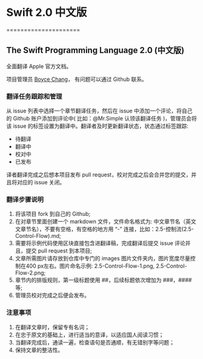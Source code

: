 # Swift 2.0 中文版
=====================


## The Swift Programming Language 2.0 (中文版)

全面翻译 Apple 官方文档。

项目管理员 [Boyce Chang](https://github.com/boycechang/)， 有问题可以通过 Github 联系。



### 翻译任务跟踪和管理

从 issue 列表中选择一个章节翻译任务，然后在 issue 中添加一个评论，将自己的 Github 账户添加到评论中( 比如：@Mr.Simple 认领该翻译任务 )，管理员会将该 issue 的标签设置为翻译中。翻译者及时更新翻译状态，状态通过标签跟踪:

* 待翻译
* 翻译中
* 校对中
* 已发布

译者翻译完成之后想本项目发布 pull request，校对完成之后会合并您的提交，并且将对应的 issue 关闭。



### 翻译步骤说明

1. 将该项目 fork 到自己的 Github;
2. 在对章节里面创建一个 markdown 文件，文件命名格式为: 中文章节名（英文文章节名），不要有空格，有空格的地方用 “-” 连接，比如：2.5-控制流(2.5-Control-Flow).md;
3. 需要将示例代码使用区块直接包含进翻译稿，完成翻译后提交 issue 评论并且，提交 pull request 到本项目;
4. 文章所需图片请存放到仓库中专门的 images 图片文件夹内，图片宽度尽量控制在400 px左右。图片命名示例: 2.5-Control-Flow-1.png, 2.5-Control-Flow-2.png;
5. 章节内的排版规则，第一级标题使用 ##，后续标题依次增加为 ###，#### 等;
6. 管理员校对完成之后便会发布。  



### 注意事项

1. 在翻译文章时，保留专有名词；
2. 在忠于原文的基础上，进行适当的意译，以适应国人阅读习惯；
3. 当翻译完成后，通读一遍，检查语句是否通顺，有无错别字等问题；
4. 保持文章的整洁性。
